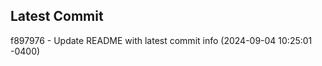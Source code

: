 
## Latest Commit
f897976 - Update README with latest commit info (2024-09-04 10:25:01 -0400) <Yunxi-Zhou>
